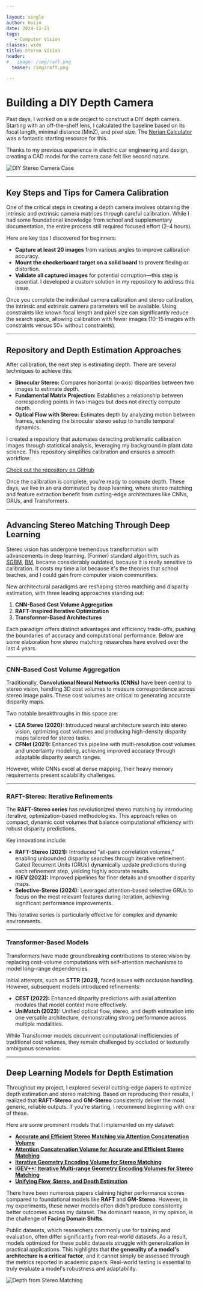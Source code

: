 ```yaml
---

layout: single  
author: Huijo  
date: 2024-11-21
tags:  
   - Computer Vision
classes: wide  
title: Stereo Vision
header:
#   image: /img/raft.png
  teaser: /img/raft.png

---
```


# Building a DIY Depth Camera  

Past days, I worked on a side project to construct a DIY depth camera. Starting with an off-the-shelf lens, I calculated the baseline based on its focal length, minimal distance (MinZ), and pixel size. The [Nerian Calculator](https://en.nerian.alliedvision.com/support/calculator/) was a fantastic starting resource for this.  

Thanks to my previous experience in electric car engineering and design, creating a CAD model for the camera case felt like second nature.  

![DIY Stereo Camera Case](..\img\dyi_stereo.jpg)  

---

## Key Steps and Tips for Camera Calibration  

One of the critical steps in creating a depth camera involves obtaining the intrinsic and extrinsic camera matrices through careful calibration. While I had some foundational knowledge from school and supplementary documentation, the entire process still required focused effort (2–4 hours).  

Here are key tips I discovered for beginners:  

- **Capture at least 20 images** from various angles to improve calibration accuracy.  
- **Mount the checkerboard target on a solid board** to prevent flexing or distortion.  
- **Validate all captured images** for potential corruption—this step is essential. I developed a custom solution in my repository to address this issue.  

Once you complete the individual camera calibration and stereo calibration, the intrinsic and extrinsic camera parameters will be available. Using constraints like known focal length and pixel size can significantly reduce the search space, allowing calibration with fewer images (10–15 images with constraints versus 50+ without constraints).  

---

## Repository and Depth Estimation Approaches  

After calibration, the next step is estimating depth. There are several techniques to achieve this:  

- **Binocular Stereo:** Compares horizontal (x-axis) disparities between two images to estimate depth.  
- **Fundamental Matrix Projection:** Establishes a relationship between corresponding points in two images but does not directly compute depth.  
- **Optical Flow with Stereo:** Estimates depth by analyzing motion between frames, extending the binocular stereo setup to handle temporal dynamics.  

I created a repository that automates detecting problematic calibration images through statistical analysis, leveraging my background in plant data science. This repository simplifies calibration and ensures a smooth workflow:  

[Check out the repository on GitHub](https://github.com/ccomkhj/Stereo_Calibrator/)  

Once the calibration is complete, you're ready to compute depth. These days, we live in an era dominated by deep learning, where stereo matching and feature extraction benefit from cutting-edge architectures like CNNs, GRUs, and Transformers.  

---

## Advancing Stereo Matching Through Deep Learning  

Stereo vision has undergone tremendous transformation with advancements in deep learning. (Former) standard algorithm, such as [SGBM](https://docs.opencv.org/3.4/d2/d85/classcv_1_1StereoSGBM.html), [BM](https://docs.opencv.org/3.4/d9/dba/classcv_1_1StereoBM.html), became considerably outdated, because it is really sensitive to calibration. It costs my time a lot because it's the theories that school teaches, and I could gain from computer vision communities.

New architectural paradigms are reshaping stereo matching and disparity estimation, with three leading approaches standing out:  

1. **CNN-Based Cost Volume Aggregation**  
2. **RAFT-Inspired Iterative Optimization**  
3. **Transformer-Based Architectures**  

Each paradigm offers distinct advantages and efficiency trade-offs, pushing the boundaries of accuracy and computational performance. Below are some elaboration how stereo matching researches have evolved over the last 4 years.

---

### CNN-Based Cost Volume Aggregation  

Traditionally, **Convolutional Neural Networks (CNNs)** have been central to stereo vision, handling 3D cost volumes to measure correspondence across stereo image pairs. These cost volumes are critical to generating accurate disparity maps.  

Two notable breakthroughs in this space are:  

- **LEA Stereo (2020):** Introduced neural architecture search into stereo vision, optimizing cost volumes and producing high-density disparity maps tailored for stereo tasks.  
- **CFNet (2021):** Enhanced this pipeline with multi-resolution cost volumes and uncertainty modeling, achieving improved accuracy through adaptable disparity search ranges.  

However, while CNNs excel at dense mapping, their heavy memory requirements present scalability challenges.  

---

### RAFT-Stereo: Iterative Refinements  

The **RAFT-Stereo series** has revolutionized stereo matching by introducing iterative, optimization-based methodologies. This approach relies on compact, dynamic cost volumes that balance computational efficiency with robust disparity predictions.  

Key innovations include:  

- **RAFT-Stereo (2021):** Introduced "all-pairs correlation volumes," enabling unbounded disparity searches through iterative refinement. Gated Recurrent Units (GRUs) dynamically update predictions during each refinement step, yielding highly accurate results.  
- **IGEV (2023):** Improved pipelines for finer details and smoother disparity maps.  
- **Selective-Stereo (2024):** Leveraged attention-based selective GRUs to focus on the most relevant features during iteration, achieving significant performance improvements.  

This iterative series is particularly effective for complex and dynamic environments.  

---

### Transformer-Based Models  

Transformers have made groundbreaking contributions to stereo vision by replacing cost-volume computations with self-attention mechanisms to model long-range dependencies.  

Initial attempts, such as **STTR (2021),** faced issues with occlusion handling. However, subsequent models introduced refinements:  

- **CEST (2022):** Enhanced disparity predictions with axial attention modules that model context more effectively.  
- **UniMatch (2023):** Unified optical flow, stereo, and depth estimation into one versatile architecture, demonstrating strong performance across multiple modalities.  

While Transformer models circumvent computational inefficiencies of traditional cost volumes, they remain challenged by occluded or texturally ambiguous scenarios.  

---

## Deep Learning Models for Depth Estimation  

Throughout my project, I explored several cutting-edge papers to optimize depth estimation and stereo matching. Based on reproducing their results, I realized that **RAFT-Stereo** and **GM-Stereo** consistently deliver the most generic, reliable outputs. If you're starting, I recommend beginning with one of these.

Here are some prominent models that I implemented on my dataset:  

- **[Accurate and Efficient Stereo Matching via Attention Concatenation Volume](https://arxiv.org/pdf/2209.12699)**  
- **[Attention Concatenation Volume for Accurate and Efficient Stereo Matching](https://arxiv.org/pdf/2203.02146)**  
- **[Iterative Geometry Encoding Volume for Stereo Matching](https://www.semanticscholar.org/paper/697e176d66a17c0b24613b8513ab951dc4112c34)**  
- **[IGEV++: Iterative Multi-range Geometry Encoding Volumes for Stereo Matching](https://arxiv.org/pdf/2409.00638)**  
- **[Unifying Flow, Stereo, and Depth Estimation](https://arxiv.org/abs/2211.05783)**  

There have been numerous papers claiming higher performance scores compared to foundational models like **RAFT** and **GM-Stereo**. However, in my experiments, these newer models often didn't produce consistently better outcomes across my dataset. The dominant reason, in my opinion, is the challenge of **Facing Domain Shifts**.  

Public datasets, which researchers commonly use for training and evaluation, often differ significantly from real-world datasets. As a result, models optimized for these public datasets struggle with generalization in practical applications. This highlights that **the generality of a model's architecture is a critical factor**, and it cannot simply be assessed through the metrics reported in academic papers. Real-world testing is essential to truly evaluate a model's robustness and adaptability.  

![Depth from Stereo Matching](..\img\raft.png)  

